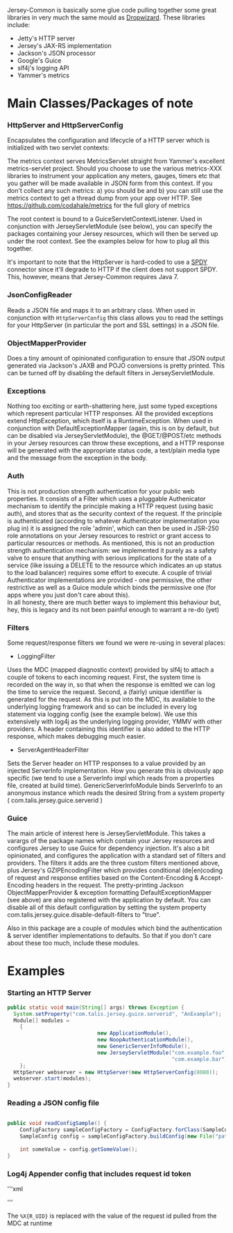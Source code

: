 Jersey-Common is basically some glue code pulling together some great libraries in
very much the same mould as [Dropwizard](https://github.com/codahale/dropwizard). 
These libraries include:

* Jetty's HTTP server
* Jersey's JAX-RS implementation  
* Jackson's JSON processor
* Google's Guice
* slf4j's logging API
* Yammer's metrics

Main Classes/Packages of note
=============================

### HttpServer and HttpServerConfig

Encapsulates the configuration and lifecycle of a HTTP server which is
initialized with two servlet contexts:

The metrics context serves MetricsServlet straight from Yammer's excellent
metrics-servlet project. Should you choose to use the various metrics-XXX 
libraries to instrument your application any meters, gauges, timers etc that 
you gather will be made available in JSON form from this context. If you
don't collect any such metrics: a) you should be and b) you can still use 
the metrics context to get a thread dump from your app over HTTP. 
See https://github.com/codahale/metrics for the full glory of metrics

The root context is bound to a GuiceServletContextListener. Used in conjunction 
with JerseyServletModule (see below), you can specify the packages containing
your Jersey resources, which will then be served up under the root context.
See the examples below for how to plug all this together.

It's important to note that the HttpServer is hard-coded to use a [SPDY](http://www.chromium.org/spdy/spdy-whitepaper) 
connector since it'll degrade to HTTP if the client does not support SPDY. This, however, means that
Jersey-Common requires Java 7.

### JsonConfigReader

Reads a JSON file and maps it to an arbitrary class. When used in conjunction with `HttpServerConfig`
this class allows you to read the settings for your HttpServer (in particular the port and SSL settings)
in a JSON file.

<!--- This could be extended to watch for changes to the config file and restart the server. 
We could also allow an admin interface to change these values and then persist them to disk --->

### ObjectMapperProvider

Does a tiny amount of opinionated configuration to ensure that JSON output 
generated via Jackson's JAXB and POJO conversions is pretty printed. This can
be turned off by disabling the default filters in JerseyServletModule.

### Exceptions

Nothing too exciting or earth-shattering here, just some typed exceptions which
represent particular HTTP responses. All the provided exceptions extend HttpException, which itself
is a RuntimeException. When used in conjunction with DefaultExceptionMapper 
(again, this is on by default, but can be disabled via JerseyServletModule), 
the @GET/@POST/etc methods in your Jersey resources can throw these exceptions,
and a HTTP response will be generated with the appropriate status code, a 
text/plain media type and the message from the exception in the body.     
 
### Auth

This is not production strength authentication for your public web properties.
It consists of a Filter which uses a pluggable Authenicator mechanism to 
identify the principle making a HTTP request (using basic auth), and stores that
as the security context of the request. If the principle is authenticated 
(according to whatever Authenticator implementation you plug in) it is assigned
the role 'admin', which can then be used in JSR-250 role annotations on your 
Jersey resources to restrict or grant access to particular resources or methods. 
As mentioned, this is not an production strength authentication mechanism: we 
implemented it purely as a safety valve to ensure that anything with serious 
implications for the state of a service (like issuing a DELETE to the resource 
which indicates an up status to the load balancer) requires some effort to execute.
A couple of trivial Authenticator implementations are provided - one permissive, 
the other restrictive as well as a Guice module which binds the permissive one
(for apps where you just don't care about this).  
In all honesty, there are much better ways to implement this behaviour but, 
hey, this is legacy and its not been painful enough to warrant a re-do (yet)

### Filters

Some request/response filters we found we were re-using in several places:

* LoggingFilter 

Uses the MDC (mapped diagnostic context) provided by slf4j to attach
a couple of tokens to each incoming request. First, the system time is recorded on 
the way in, so that when the response is emitted we can log the time to service the
request. Second, a (fairly) unique identifier is generated for the request. As this 
is put into the MDC, its available to the underlying logging framework and so can be 
included in every log statement via logging config (see the example below).
We use this extensively with log4j as the underlying logging provider, YMMV with
other providers. A header containing this identifier is also added to the HTTP 
response, which makes debugging much easier.
   
* ServerAgentHeaderFilter
 
Sets the Server header on HTTP responses to a value provided by an injected 
ServerInfo implementation. How you generate this is obviously app specific (we tend
to use a ServerInfo impl which reads from a properties file, created at build time).
GenericServerInfoModule binds ServerInfo to an anonymous instance which reads the 
desired String from a system property ( com.talis.jersey.guice.serverid )
 
### Guice

The main article of interest here is JerseyServletModule. This takes a varargs of
the package names which contain your Jersey resources and configures Jersey to 
use Guice for dependency injection. It's also a bit opinionated, and configures
the application with a standard set of filters and providers. The filters it adds
are the three custom filters mentioned above, plus Jersey's GZIPEncodingFilter which
provides conditional (de|en)coding of request and response entities based on the 
Content-Encoding & Accept-Encoding headers in the request. The pretty-printing
Jackson ObjectMapperProvider & exception formatting DefaultExceptionMapper (see above)
are also registered with the application by default. 
You can disable all of this default configuration by setting the system property
com.talis.jersey.guice.disable-default-filters to "true".
     
Also in this package are a couple of modules which bind the authentication & server
identifier implementations to defaults. So that if you don't care about these too
much, include these modules.
    
Examples
========

### Starting an HTTP Server

```java
public static void main(String[] args) throws Exception {
  System.setProperty("com.talis.jersey.guice.serverid", "AnExample");
  Module[] modules =
  	{
                             new ApplicationModule(),                     // contains app specific bindings
                             new NoopAuthenticationModule(),              // we don't need no stinking authentication
                             new GenericServerInfoModule(),               // to set the Server response header 
                             new JerseyServletModule("com.example.foo",   // packages containing  
                                                     "com.example.bar")); // your JAX-RS resources
	};
  HttpServer webserver = new HttpServer(new HttpServerConfig(8080));
  webserver.start(modules);    
}
```

### Reading a JSON config file

```java

public void readConfigSample() {
	ConfigFactory sampleConfigFactory = ConfigFactory.forClass(SampleConfig.class);
	SampleConfig config = sampleConfigFactory.buildConfig(new File("path/to/file"));
	
	int someValue = config.getSomeValue();
}

```

### Log4j Appender config that includes request id token

'''xml

<appender name="stdout" class="org.apache.log4j.ConsoleAppender">
  <layout class="org.apache.log4j.PatternLayout"> 
    <param name="ConversionPattern" value="%d{ISO8601} -%5p %-25c{1} :%t: %X{R_UID}|%m%n"/>
  </layout>
</appender>

'''

The ```%X{R_UID}``` is replaced with the value of the request id pulled from the MDC at runtime

